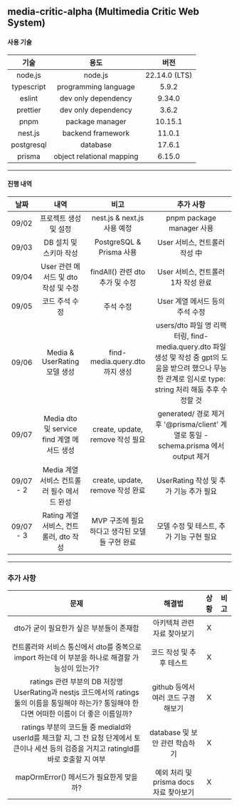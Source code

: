 ## media-critic-alpha (Multimedia Critic Web System)

#### 사용 기술

|     기술     |            용도             |      버전       |
|:----------:|:-------------------------:|:-------------:|
|  node.js   |          node.js          | 22.14.0 (LTS) |
| typescript |   programming language    |     5.9.2     |
|   eslint   |    dev only dependency    |    9.34.0     |
|  prettier  |    dev only dependency    |     3.6.2     |
|    pnpm    |      package manager      |    10.15.1    |
|  nest.js   |     backend framework     |    11.0.1     |
| postgresql |         database          |    17.6.1     |
|   prisma   | object relational mapping |    6.15.0     |


---

#### 진행 내역
|    날짜     |                 내역                 |              비고              |                                                      추가 사항                                                      |
|:---------:|:----------------------------------:|:----------------------------:|:---------------------------------------------------------------------------------------------------------------:|
|   09/02   |            프로젝트 생성 및 설정            |   nest.js & next.js 사용 예정    |                                             pnpm package manager 사용                                             |
|   09/03   |           DB 설치 및 스키마 작성           |    PostgreSQL & Prisma 사용    |                                               User 서비스, 컨트롤러 작성 中                                               |
|   09/04   |     User 관련 메서드 및 dto 작성 및 수정      |   findAll() 관련 dto 추가 및 수정   |                                             User 서비스, 컨트롤러 1차 작성 완료                                             |
|   09/05   |              코드 주석 수정              |            주석 수정             |                                              User 계열 메서드 등의 주석 수정                                               |
|   09/06   |      Media & UserRating 모델 생성      |  find-media.query.dto 까지 생성  | users/dto 파일 명 리팩터링, find-media.query.dto 파일 생성 및 작성 중 gpt의 도움을 받으려 했으나 무능한 관계로 임시로 type: string 처리 해둠 추후 수정할 것 |
|   09/07   | Media dto 및 service find 계열 메서드 생성 | create, update, remove 작성 필요 |                     generated/ 경로 제거 후 '@prisma/client' 계열로 통일 - schema.prisma 에서 output 제거                     |
| 09/07 - 2 |    Media 계열 서비스 컨트롤러 필수 메서드 완성     | create, update, remove 작성 완료 |                                           UserRating 작성 및 추가 기능 추가 필요                                           |
| 09/07 - 3 |    Rating 계열 서비스, 컨트롤러, dto 작성     | MVP 구조에 필요하다고 생각된 모델 들 구현 완료 |                                            모델 수정 및 테스트, 추가 기능 구현 필요                                             |

---

### 추가 사항
|                                                 문제                                                  |             해결법             | 상황 |비고|
|:---------------------------------------------------------------------------------------------------:|:---------------------------:|:--:|:-:|
|                                      dto가 굳이 필요한가 싶은 부분들이 존재함                                       |       아키텍쳐 관련 자료 찾아보기       | X  ||
|                     컨트롤러와 서비스 통신에서 dto를 중복으로 import 하는데 이 부분을 하나로 해결할 가능성이 있는가?                     |       코드 작성 및 추후 테스트        | X  ||
| ratings 관련 부분의 DB 저장명 UserRating과 nestjs 코드에서의 ratings 둘의 이름을 통일해야 하는가? 통일해야 한다면 어떠한 이름이 더 좋은 이름일까? |   github 등에서 여러 코드 구경해보기    | X  ||
|   ratings 부분의 코드들 중 mediaId와 userId를 체크할 지, 그 전 요청 단계에서 토큰이나 세션 등의 검증을 거치고 ratingId를 바로 호출할 지 여부    |    database 및 보안 관련 학습하기    | X  ||
|                                    mapOrmError() 메서드가 필요한게 맞을까?                                     | 예외 처리 및 prisma docs 자료 찾아보기 | X  ||